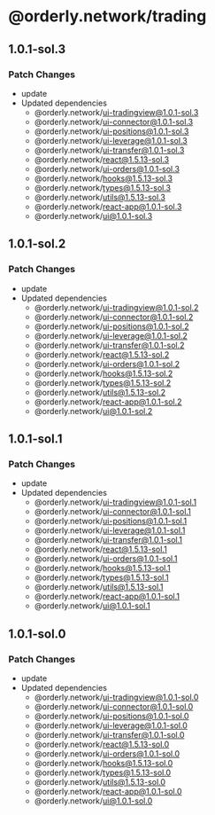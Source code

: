 # @orderly.network/trading

## 1.0.1-sol.3

### Patch Changes

- update
- Updated dependencies
  - @orderly.network/ui-tradingview@1.0.1-sol.3
  - @orderly.network/ui-connector@1.0.1-sol.3
  - @orderly.network/ui-positions@1.0.1-sol.3
  - @orderly.network/ui-leverage@1.0.1-sol.3
  - @orderly.network/ui-transfer@1.0.1-sol.3
  - @orderly.network/react@1.5.13-sol.3
  - @orderly.network/ui-orders@1.0.1-sol.3
  - @orderly.network/hooks@1.5.13-sol.3
  - @orderly.network/types@1.5.13-sol.3
  - @orderly.network/utils@1.5.13-sol.3
  - @orderly.network/react-app@1.0.1-sol.3
  - @orderly.network/ui@1.0.1-sol.3

## 1.0.1-sol.2

### Patch Changes

- update
- Updated dependencies
  - @orderly.network/ui-tradingview@1.0.1-sol.2
  - @orderly.network/ui-connector@1.0.1-sol.2
  - @orderly.network/ui-positions@1.0.1-sol.2
  - @orderly.network/ui-leverage@1.0.1-sol.2
  - @orderly.network/ui-transfer@1.0.1-sol.2
  - @orderly.network/react@1.5.13-sol.2
  - @orderly.network/ui-orders@1.0.1-sol.2
  - @orderly.network/hooks@1.5.13-sol.2
  - @orderly.network/types@1.5.13-sol.2
  - @orderly.network/utils@1.5.13-sol.2
  - @orderly.network/react-app@1.0.1-sol.2
  - @orderly.network/ui@1.0.1-sol.2

## 1.0.1-sol.1

### Patch Changes

- update
- Updated dependencies
  - @orderly.network/ui-tradingview@1.0.1-sol.1
  - @orderly.network/ui-connector@1.0.1-sol.1
  - @orderly.network/ui-positions@1.0.1-sol.1
  - @orderly.network/ui-leverage@1.0.1-sol.1
  - @orderly.network/ui-transfer@1.0.1-sol.1
  - @orderly.network/react@1.5.13-sol.1
  - @orderly.network/ui-orders@1.0.1-sol.1
  - @orderly.network/hooks@1.5.13-sol.1
  - @orderly.network/types@1.5.13-sol.1
  - @orderly.network/utils@1.5.13-sol.1
  - @orderly.network/react-app@1.0.1-sol.1
  - @orderly.network/ui@1.0.1-sol.1

## 1.0.1-sol.0

### Patch Changes

- update
- Updated dependencies
  - @orderly.network/ui-tradingview@1.0.1-sol.0
  - @orderly.network/ui-connector@1.0.1-sol.0
  - @orderly.network/ui-positions@1.0.1-sol.0
  - @orderly.network/ui-leverage@1.0.1-sol.0
  - @orderly.network/ui-transfer@1.0.1-sol.0
  - @orderly.network/react@1.5.13-sol.0
  - @orderly.network/ui-orders@1.0.1-sol.0
  - @orderly.network/hooks@1.5.13-sol.0
  - @orderly.network/types@1.5.13-sol.0
  - @orderly.network/utils@1.5.13-sol.0
  - @orderly.network/react-app@1.0.1-sol.0
  - @orderly.network/ui@1.0.1-sol.0
